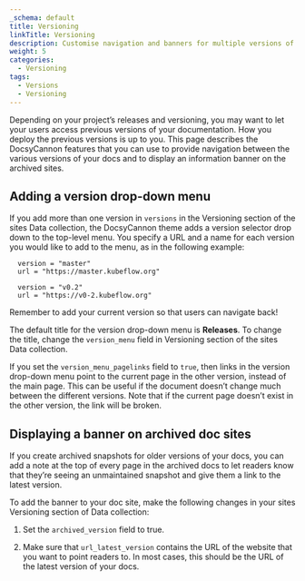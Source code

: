 ```yaml
---
_schema: default
title: Versioning
linkTitle: Versioning
description: Customise navigation and banners for multiple versions of your docs.
weight: 5
categories:
  - Versioning
tags:
  - Versions
  - Versioning
---
```

Depending on your project’s releases and versioning, you may want to let your users access previous versions of your documentation. How you deploy the previous versions is up to you. This page describes the DocsyCannon features that you can use to provide navigation between the various versions of your docs and to display an information banner on the archived sites.

## Adding a version drop-down menu

If you add more than one version in&nbsp;`versions`&nbsp;in the Versioning section of the sites Data collection, the DocsyCannon theme adds a version selector drop down to the top-level menu. You specify a URL and a name for each version you would like to add to the menu, as in the following example:

```
  version = "master"
  url = "https://master.kubeflow.org"

  version = "v0.2"
  url = "https://v0-2.kubeflow.org"
```

Remember to add your current version so that users can navigate back!

The default title for the version drop-down menu is&nbsp;**Releases**. To change the title, change the&nbsp;`version_menu`&nbsp;field in Versioning section of the sites Data collection.

If you set the&nbsp;`version_menu_pagelinks`&nbsp;field to&nbsp;`true`, then links in the version drop-down menu point to the current page in the other version, instead of the main page. This can be useful if the document doesn’t change much between the different versions. Note that if the current page doesn’t exist in the other version, the link will be broken.

## Displaying a banner on archived doc sites

If you create archived snapshots for older versions of your docs, you can add a note at the top of every page in the archived docs to let readers know that they’re seeing an unmaintained snapshot and give them a link to the latest version.

To add the banner to your doc site, make the following changes in your sites Versioning section of Data collection:

1. Set the&nbsp;`archived_version`&nbsp;field to true.

2. Make sure that&nbsp;`url_latest_version`&nbsp;contains the URL of the website that you want to point readers to. In most cases, this should be the URL of the latest version of your docs.